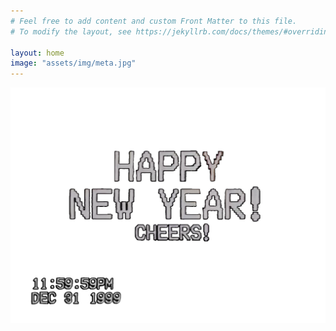 ```yaml
---
# Feel free to add content and custom Front Matter to this file.
# To modify the layout, see https://jekyllrb.com/docs/themes/#overriding-theme-defaults

layout: home
image: "assets/img/meta.jpg"
---
```


![VHS Screen Capture displaying text: Happy New Year! Cheers! 11:59:59PM Dec 31 1999](assets/img/AllVHSText.png)